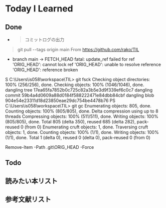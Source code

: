# Today I Learned

## Done
- > コミットログの出力
> git pull --tags origin main
From https://github.com/rako/TIL
 * branch            main       -> FETCH_HEAD
fatal: update_ref failed for ref 'ORIG_HEAD': cannot lock ref 'ORIG_HEAD': unable to resolve reference 'ORIG_HEAD': reference broken

S C:\Users\is058\workspace\TIL> git fsck
Checking object directories: 100% (256/256), done.
Checking objects: 100% (1046/1046), done.
dangling tree 17ea65fa7852b0c725c82a3b5e3d9f339ef6c0c7
dangling commit 59b4a4d0609a88d0184f588222471e84dbb84cbf
dangling blob 904e54e23311d18d23850eae29dc754be4478b76
PS C:\Users\is058\workspace\TIL> git gc
Enumerating objects: 805, done.
Counting objects: 100% (805/805), done.
Delta compression using up to 8 threads
Compressing objects: 100% (511/511), done.
Writing objects: 100% (805/805), done.
Total 805 (delta 350), reused 685 (delta 282), pack-reused 0 (from 0)
Enumerating cruft objects: 1, done.
Traversing cruft objects: 1, done.
Counting objects: 100% (1/1), done.
Writing objects: 100% (1/1), done.
Total 1 (delta 0), reused 0 (delta 0), pack-reused 0 (from 0)

Remove-Item -Path .git\ORIG_HEAD -Force

## Todo

## 読みたい本リスト

## 参考文献リスト
